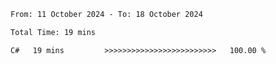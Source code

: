<!--START_SECTION:waka-->

```txt
From: 11 October 2024 - To: 18 October 2024

Total Time: 19 mins

C#   19 mins         >>>>>>>>>>>>>>>>>>>>>>>>>   100.00 %
```

<!--END_SECTION:waka-->
